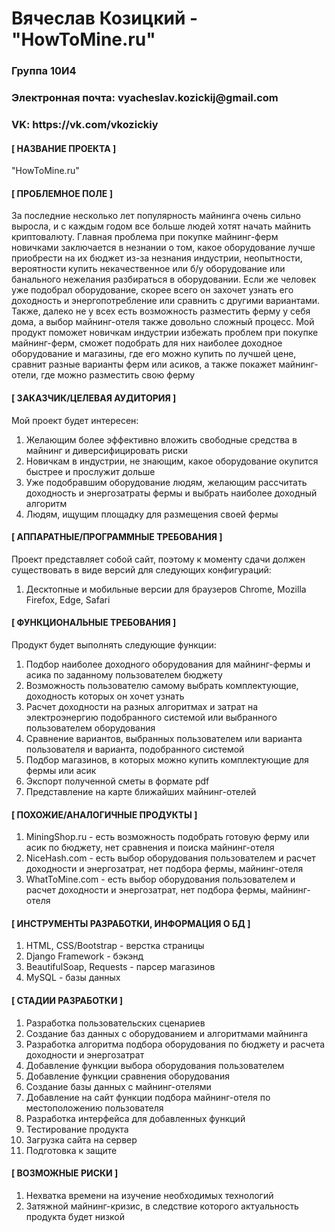 <h1>Вячеслав Козицкий - "HowToMine.ru"</h1>
<h3>Группа 10И4</h3>
<h3>Электронная почта: vyacheslav.kozickij@gmail.com</h3>
<h3>VK: https://vk.com/vkozickiy</h3>

<h4>[ НАЗВАНИЕ ПРОЕКТА ]</h4>
<p>"HowToMine.ru"</p>

<h4>[ ПРОБЛЕМНОЕ ПОЛЕ ]</h4>
<p>За последние несколько лет популярность майнинга очень сильно выросла, и с каждым годом все больше людей хотят начать майнить криптовалюту. 
Главная проблема при покупке майнинг-ферм новичками заключается в незнании о том, какое оборудование лучше приобрести на их бюджет из-за незнания индустрии, 
неопытности, вероятности купить некачественное или б/у оборудование или банального нежелания разбираться в оборудовании. Если же человек уже подобрал оборудование, скорее всего он захочет узнать его доходность и энергопотребление или сравнить с другими вариантами. Также, далеко не у всех есть возможность 
разместить ферму у себя дома, а выбор майнинг-отеля также довольно сложный процесс. Мой продукт поможет новичкам индустрии избежать проблем при покупке 
майнинг-ферм, сможет подобрать для них наиболее доходное оборудование и магазины, где его можно купить по лучшей цене, сравнит разные варианты ферм или асиков,  
а также покажет майнинг-отели, где можно разместить свою ферму</p>

<h4>[ ЗАКАЗЧИК/ЦЕЛЕВАЯ АУДИТОРИЯ ]</h4>
<p>Мой проект будет интересен:</p>
<ol>
  <li> Желающим более эффективно вложить свободные средства в майнинг и диверсифицировать риски </li>
  <li> Новичкам в индустрии, не знающим, какое оборудование окупится быстрее и прослужит дольше </li>
  <li> Уже подобравшим оборудование людям, желающим рассчитать доходность и энергозатраты фермы и выбрать наиболее доходный алгоритм </li>
  <li> Людям, ищущим площадку для размещения своей фермы </li>
</ol>

<h4>[ АППАРАТНЫЕ/ПРОГРАММНЫЕ ТРЕБОВАНИЯ ]</h4>
<p>Проект представляет собой сайт, поэтому к моменту сдачи должен существовать в виде версий для следующих конфигураций:</p>
<ol>
  <li> Десктопные и мобильные версии для браузеров Chrome, Mozilla Firefox, Edge, Safari </li>
</ol>

<h4>[ ФУНКЦИОНАЛЬНЫЕ ТРЕБОВАНИЯ ]</h4>
<p>Продукт будет выполнять следующие функции:</p>
<ol>
  <li> Подбор наиболее доходного оборудования для майнинг-фермы и асика по заданному пользователем бюджету </li>
  <li> Возможность пользователю самому выбрать комплектующие, доходность которых он хочет узнать </li>
  <li> Расчет доходности на разных алгоритмах и затрат на электроэнергию подобранного системой или выбранного пользователем оборудования </li>
  <li> Сравнение вариантов, выбранных пользователем или варианта пользователя и варианта, подобранного системой</li>
  <li> Подбор магазинов, в которых можно купить комплектующие для фермы или асик </li>
  <li> Экспорт полученной сметы в формате pdf </li>
  <li> Представление на карте ближайших майнинг-отелей </li>
</ol>

<h4>[ ПОХОЖИЕ/АНАЛОГИЧНЫЕ ПРОДУКТЫ ]</h4>
<ol>
  <li> MiningShop.ru - есть возможность подобрать готовую ферму или асик по бюджету, нет сравнения и поиска майнинг-отеля </li>
  <li> NiceHash.com - есть выбор оборудования пользователем и расчет доходности и энергозатрат, нет подбора фермы, майнинг-отеля </li>
  <li> WhatToMine.com - есть выбор оборудования пользователем и расчет доходности и энергозатрат, нет подбора фермы, майнинг-отеля </li>
</ol>

<h4>[ ИНСТРУМЕНТЫ РАЗРАБОТКИ, ИНФОРМАЦИЯ О БД ]</h4>
<ol>
  <li> HTML, CSS/Bootstrap - верстка страницы </li>
  <li> Django Framework - бэкэнд </li>
  <li> BeautifulSoap, Requests - парсер магазинов </li>
  <li> MySQL - базы данных </li>
</ol>


<h4>[ СТАДИИ РАЗРАБОТКИ ]</h4>
<ol>
  <li> Разработка пользовательских сценариев </li>
  <li> Создание баз данных с оборудованием и алгоритмами майнинга </li>
  <li> Разработка алгоритма подбора оборудования по бюджету и расчета доходности и энергозатрат </li>
  <li> Добавление функции выбора оборудования пользователем </li>
  <li> Добавление функции сравнения оборудования </li>
  <li> Создание базы данных с майнинг-отелями </li>
  <li> Добавление на сайт функции подбора майнинг-отеля по местоположению пользователя </li>
  <li> Разработка интерфейса для добавленных функций </li>
  <li> Тестирование продукта </li>
  <li> Загрузка сайта на сервер </li>
  <li> Подготовка к защите </li>
</ol>

<h4>[ ВОЗМОЖНЫЕ РИСКИ ]</h4>
<ol>
  <li> Нехватка времени на изучение необходимых технологий </li>
  <li> Затяжной майнинг-кризис, в следствие которого актуальность продукта будет низкой </li>
</ol>
